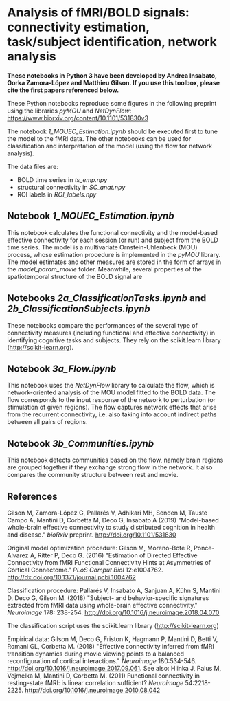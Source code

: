 # Analysis of fMRI/BOLD signals: connectivity estimation, task/subject identification, network analysis

**These notebooks in Python 3 have been developed by Andrea Insabato, Gorka Zamora-López and Matthieu Gilson. If you use this toolbox, please cite the first papers referenced below.**

These Python notebooks reproduce some figures in the following preprint using the libraries *pyMOU* and *NetDynFlow*: https://www.biorxiv.org/content/10.1101/531830v3

The notebook *1_MOUEC_Estimation.ipynb* should be executed first to tune the model to the fMRI data. The other notebooks can be used for classification and interpretation of the model (using the flow for network analysis).

The data files are:
- BOLD time series in *ts_emp.npy*
- structural connectivity in *SC_anat.npy*
- ROI labels in *ROI_labels.npy*

## Notebook *1_MOUEC_Estimation.ipynb*

This notebook calculates the functional connectivity and the model-based effective connectivity for each session (or run) and subject from the BOLD time series. The model is a multivariate Ornstein-Uhlenbeck (MOU) process, whose estimation procedure is implemented in the *pyMOU* library. The model estimates and other measures are stored in the form of arrays in the *model_param_movie* folder. Meanwhile, several properties of the spatiotemporal structure of the BOLD signal are 

## Notebooks *2a_ClassificationTasks.ipynb* and *2b_ClassificationSubjects.ipynb*

These notebooks compare the performances of the several type of connectivity measures (including functional and effective connectivity) in identifying cognitive tasks and subjects. They rely on the scikit.learn library (http://scikit-learn.org).

## Notebook *3a_Flow.ipynb*

This notebook uses the *NetDynFlow* library to calculate the flow, which is network-oriented analysis of the MOU model fitted to the BOLD data. The flow corresponds to the input response of the network to perturbation (or stimulation of given regions). The flow captures network effects that arise from the recurrent connectivity, i.e. also taking into account indirect paths between all pairs of regions.

## Notebook *3b_Communities.ipynb*

This notebook detects communities based on the flow, namely brain regions are grouped together if they exchange strong flow in the network. It also compares the community structure between rest and movie.

## References

Gilson M, Zamora-López G, Pallarés V, Adhikari MH, Senden M, Tauste Campo A, Mantini D, Corbetta M, Deco G, Insabato A (2019) "Model-based whole-brain effective connectivity to study distributed cognition in health and disease." *bioRxiv* preprint. http://doi.org/10.1101/531830

Original model optimization procedure: Gilson M, Moreno-Bote R, Ponce-Alvarez A, Ritter P, Deco G. (2016) "Estimation of Directed Effective Connectivity from fMRI Functional Connectivity Hints at Asymmetries of Cortical Connectome." *PLoS Comput Biol* 12:e1004762. http://dx.doi.org/10.1371/journal.pcbi.1004762

Classification procedure: Pallarés V, Insabato A, Sanjuan A, Kühn S, Mantini D, Deco G, Gilson M. (2018) "Subject- and behavior-specific signatures extracted from fMRI data using whole-brain effective connectivity." *Neuroimage* 178: 238-254. http://doi.org/10.1016/j.neuroimage.2018.04.070

The classification script uses the scikit.learn library (http://scikit-learn.org)

Empirical data: Gilson M, Deco G, Friston K, Hagmann P, Mantini D, Betti V, Romani GL, Corbetta M. (2018) "Effective connectivity inferred from fMRI transition dynamics during movie viewing points to a balanced reconfiguration of cortical interactions." *Neuroimage* 180:534-546. http://doi.org/10.1016/j.neuroimage.2017.09.061.
See also: Hlinka J, Palus M, Vejmelka M, Mantini D, Corbetta M. (2011) Functional connectivity in resting-state fMRI: is linear correlation sufficient? *Neuroimage* 54:2218-2225. http://doi.org/10.1016/j.neuroimage.2010.08.042
